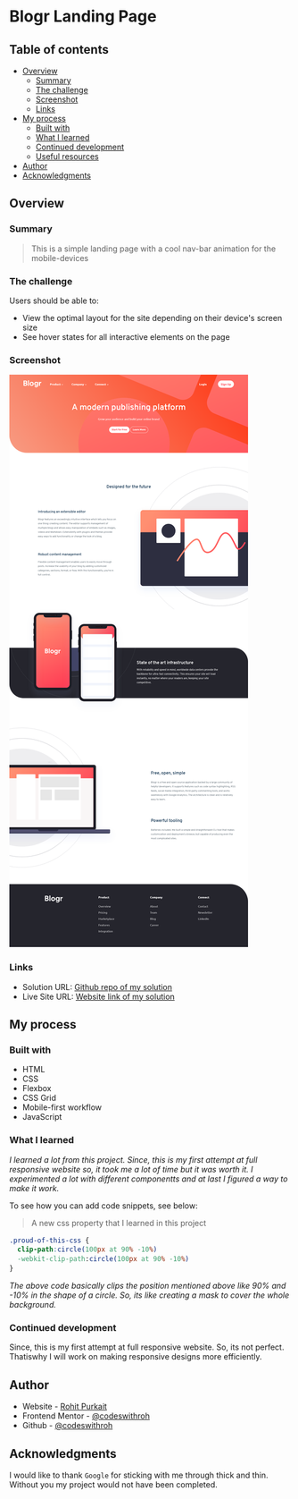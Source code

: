 # Blogr Landing Page

## Table of contents

- [Overview](#overview)
  - [Summary](#summary)
  - [The challenge](#the-challenge)
  - [Screenshot](#screenshot)
  - [Links](#links)
- [My process](#my-process)
  - [Built with](#built-with)
  - [What I learned](#what-i-learned)
  - [Continued development](#continued-development)
  - [Useful resources](#useful-resources)
- [Author](#author)
- [Acknowledgments](#acknowledgments)

## Overview

### Summary

> This is a simple landing page with a cool nav-bar animation for the mobile-devices

### The challenge

Users should be able to:

- View the optimal layout for the site depending on their device's screen size
- See hover states for all interactive elements on the page

### Screenshot

![](images\Blogr-Landing-Page-Screenshot.png)

### Links

- Solution URL: [Github repo of my solution](https://github.com/codeswithroh/Blogr-Landing-Page)
- Live Site URL: [Website link of my solution](https://your-live-site-url.com)

## My process

### Built with

- HTML
- CSS
- Flexbox
- CSS Grid
- Mobile-first workflow
- JavaScript


### What I learned

*I learned a lot from this project. Since, this is my first attempt at full responsive website so, it took me a lot of time but it was worth it. I experimented a lot with different componentts and at last I figured a way to make it work.* 

To see how you can add code snippets, see below:

>A new css property that I learned in this project
```css
.proud-of-this-css {
  clip-path:circle(100px at 90% -10%)
  -webkit-clip-path:circle(100px at 90% -10%)
}
```
*The above code basically clips the position mentioned above like 90% and -10%
in the shape of a circle. So, its like creating a mask to cover the whole background.*


### Continued development

Since, this is my first attempt at full responsive website. So, its not perfect. Thatiswhy I will work on making responsive designs more efficiently.

## Author

- Website - [Rohit Purkait](https://www.your-site.com)
- Frontend Mentor - [@codeswithroh](https://www.frontendmentor.io/profile/codeswithroh)
- Github - [@codeswithroh](https://github.com/codeswithroh)


## Acknowledgments

I would like to thank `Google` for sticking with me through thick and thin. Without you my project would not have been completed.
